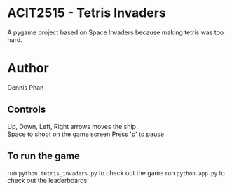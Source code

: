 # ACIT2515 - Tetris Invaders
A pygame project based on Space Invaders because making tetris was too hard.

# Author
Dennis Phan

## Controls

Up, Down, Left, Right arrows moves the ship  
Space to shoot on the game screen
Press 'p' to pause

## To run the game
run `python tetris_invaders.py` to check out the game
run `python app.py` to check out the leaderboards


